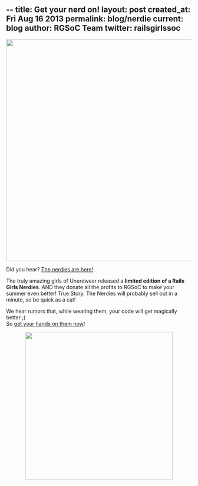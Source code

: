--
title: Get your nerd on!
layout: post
created_at: Fri Aug 16 2013
permalink: blog/nerdie
current: blog
author: RGSoC Team
twitter: railsgirlssoc
---

<img src="https://f.cloud.github.com/assets/1711357/977240/9f62ddae-069f-11e3-83a9-a0bb84cc0bda.png" width="600">

Did you hear? [The nerdies are here!](http://bit.ly/1793rWX)


The truly amazing girls of Unerdwear released a **limited edition of a Rails Girls Nerdies**. AND they donate all the profits to RGSoC to make your summer even better! True Story. The Nerdies will probably sell out in a minute, so be quick as a cat!


We hear rumors that, while wearing them, your code will get magically better ;) <br>
So [get your hands on them now](http://bit.ly/1793rWX)!


<div align="center">

<a href="http://bit.ly/1793rWX"><img src="https://f.cloud.github.com/assets/1711357/977358/ee7f0226-06a1-11e3-8b73-4128176f497f.gif" width="400"></a>
</div>
